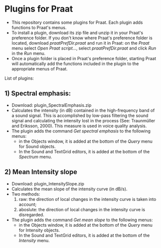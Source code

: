 # Plugins for Praat

* This repository contains some plugins for Praat. Each plugin adds functions to Praat's menus.
* To install a plugin, download its zip file and unzip it in your Praat's preference folder. If you don't know where Praat's preference folder is located, download *praatPrefDir.praat* and run it in Praat: on the *Praat* menu select *Open Praat script...*, select *praatPrefDir.praat* and click *Run* in the *Run* menu.
* Once a plugin folder is placed in Praat's preference folder, starting Praat will automatically add the functions included in the plugin to the appropriate menus of Praat.

List of plugins:
## 1) Spectral emphasis: 
* Download: plugin_SpectralEmphasis.zip
* Calculates the intensity (in dB) contained in the high-frequency band of a sound signal. This is accomplished by low-pass filtering the sound signal and calculating the intensity lost in the process (See: Traunmüller and Eriksson, 2000). This measure is used in voice quality analysis.
* The plugin adds the command *Get spectral emphasis* to the following menus: 
    * in the Objects window, it is added at the bottom of the *Query* menu for Sound objects.
    * In the Sound and TextGrid editors, it is added at the bottom of the *Spectrum* menu.

## 2) Mean Intensity slope
* Download: plugin_IntensitySlope.zip
* Calculates the mean slope of the intensity curve (in dB/s).
* Two methods: 
    1. raw: the direction of local changes in the intensity curve is taken into account; 
    2. aboslute: the direction of local changes in the intensity curve is disregarded.
* The plugin adds the command *Get mean slope* to the following menus: 
   * in the Objects window, it is added at the bottom of the *Query* menu for Intensity objects.
   * In the Sound and TextGrid editors, it is added at the bottom of the *Intensity* menu.
